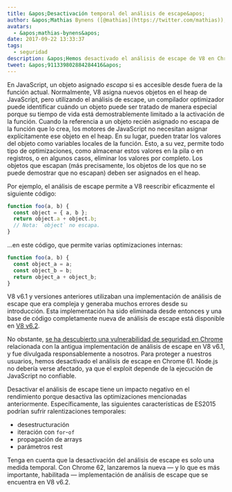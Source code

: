 ```yaml
---
title: &apos;Desactivación temporal del análisis de escape&apos;
author: &apos;Mathias Bynens ([@mathias](https://twitter.com/mathias)), analista de escape de sandbox&apos;
avatars:
  - &apos;mathias-bynens&apos;
date: 2017-09-22 13:33:37
tags:
  - seguridad
description: &apos;Hemos desactivado el análisis de escape de V8 en Chrome 61 para proteger a los usuarios contra una vulnerabilidad de seguridad.&apos;
tweet: &apos;911339802884284416&apos;
---
```

En JavaScript, un objeto asignado _escapa_ si es accesible desde fuera de la función actual. Normalmente, V8 asigna nuevos objetos en el heap de JavaScript, pero utilizando el análisis de escape, un compilador optimizador puede identificar cuándo un objeto puede ser tratado de manera especial porque su tiempo de vida está demostrablemente limitado a la activación de la función. Cuando la referencia a un objeto recién asignado no escapa de la función que lo crea, los motores de JavaScript no necesitan asignar explícitamente ese objeto en el heap. En su lugar, pueden tratar los valores del objeto como variables locales de la función. Esto, a su vez, permite todo tipo de optimizaciones, como almacenar estos valores en la pila o en registros, o en algunos casos, eliminar los valores por completo. Los objetos que escapan (más precisamente, los objetos de los que no se puede demostrar que no escapan) deben ser asignados en el heap.

<!--truncate-->
Por ejemplo, el análisis de escape permite a V8 reescribir eficazmente el siguiente código:

```js
function foo(a, b) {
  const object = { a, b };
  return object.a + object.b;
  // Nota: `object` no escapa.
}
```

…en este código, que permite varias optimizaciones internas:

```js
function foo(a, b) {
  const object_a = a;
  const object_b = b;
  return object_a + object_b;
}
```

V8 v6.1 y versiones anteriores utilizaban una implementación de análisis de escape que era compleja y generaba muchos errores desde su introducción. Esta implementación ha sido eliminada desde entonces y una base de código completamente nueva de análisis de escape está disponible en [V8 v6.2](/blog/v8-release-62).

No obstante, [se ha descubierto una vulnerabilidad de seguridad en Chrome](https://chromereleases.googleblog.com/2017/09/stable-channel-update-for-desktop_21.html) relacionada con la antigua implementación de análisis de escape en V8 v6.1, y fue divulgada responsablemente a nosotros. Para proteger a nuestros usuarios, hemos desactivado el análisis de escape en Chrome 61. Node.js no debería verse afectado, ya que el exploit depende de la ejecución de JavaScript no confiable.

Desactivar el análisis de escape tiene un impacto negativo en el rendimiento porque desactiva las optimizaciones mencionadas anteriormente. Específicamente, las siguientes características de ES2015 podrían sufrir ralentizaciones temporales:

- desestructuración
- iteración con `for`-`of`
- propagación de arrays
- parámetros rest

Tenga en cuenta que la desactivación del análisis de escape es solo una medida temporal. Con Chrome 62, lanzaremos la nueva — y lo que es más importante, habilitada — implementación de análisis de escape que se encuentra en V8 v6.2.
